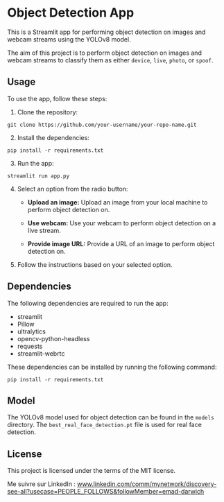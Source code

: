 # Object Detection App

This is a Streamlit app for performing object detection on images and webcam streams using the YOLOv8 model.

The aim of this project is to perform object detection on images and webcam streams to classify them as either `device`, `live`, `photo`, or `spoof`.

## Usage

To use the app, follow these steps:

1. Clone the repository: 
```consol
git clone https://github.com/your-username/your-repo-name.git
```
2. Install the dependencies:

```consol
pip install -r requirements.txt
```
3. Run the app:
```consol
streamlit run app.py
```
4. Select an option from the radio button:

    - **Upload an image:** Upload an image from your local machine to perform object detection on.

    - **Use webcam:** Use your webcam to perform object detection on a live stream.

    - **Provide image URL:** Provide a URL of an image to perform object detection on.

5. Follow the instructions based on your selected option.


## Dependencies

The following dependencies are required to run the app:

- streamlit
- Pillow
- ultralytics
- opencv-python-headless
- requests
- streamlit-webrtc

These dependencies can be installed by running the following command:

```consol
pip install -r requirements.txt
```


## Model

The YOLOv8 model used for object detection can be found in the `models` directory. The `best_real_face_detection.pt` file is used for real face detection.

## License

This project is licensed under the terms of the MIT license.


Me suivre sur LinkedIn : www.linkedin.com/comm/mynetwork/discovery-see-all?usecase=PEOPLE_FOLLOWS&followMember=emad-darwich

